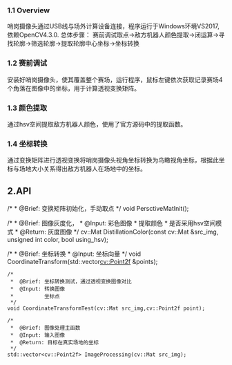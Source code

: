 ### 1.1 Overview
哨岗摄像头通过USB线与场外计算设备连接，程序运行于Windows环境VS2017,依赖OpenCV4.3.0.
总体步骤：
赛前调试取点->敌方机器人颜色提取->闭运算->寻找轮廓->筛选轮廓->提取轮廓中心坐标->坐标转换

### 1.2 赛前调试
安装好哨岗摄像头，使其覆盖整个赛场，运行程序，鼠标左键依次获取记录赛场4个角落在图像中的坐标，用于计算透视变换矩阵。

### 1.3 颜色提取
通过hsv空间提取敌方机器人颜色，使用了官方源码中的提取函数。

### 1.4 坐标转换
通过变换矩阵进行透视变换将哨岗摄像头视角坐标转换为鸟瞰视角坐标，根据此坐标与场地大小关系得出敌方机器人在场地中的坐标。


## 2.API
   /*
    *	@Brief: 变换矩阵初始化，手动取点
    */
	void PersctiveMatInit();

   /*
    *	@Brief: 图像灰度化，
	*	@Input:	彩色图像
    *			提取颜色
    *			是否采用hsv空间模式
	*	@Return: 灰度图像
    */
	cv::Mat DistillationColor(const cv::Mat &src_img, unsigned int color, bool using_hsv);

   /*
    *	@Brief: 坐标转换
    *	@Input: 坐标向量
    */
	void CoordinateTransform(std::vector<cv::Point2f> &points);

	/*
     *	@Brief: 坐标转换测试，通过透视变换图像对比
     *	@Input: 转换图像
	 *          坐标点    
     */
	void CoordinateTransformTest(cv::Mat src_img,cv::Point2f point);

	/*
     *	@Brief: 图像处理主函数
     *	@Input: 输入图像
     *  @Return: 目标在真实场地的坐标
     */
	std::vector<cv::Point2f> ImageProcessing(cv::Mat src_img);